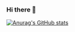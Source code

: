 ### Hi there 👋
[![Anurag's GitHub stats](https://github-readme-stats.vercel.app/api?username=Achess01)](https://github.com/anuraghazra/github-readme-stats)

<!--
**Achess01/Achess01** is a ✨ _special_ ✨ repository because its `README.md` (this file) appears on your GitHub profile.

Here are some ideas to get you started:

- 🔭 I’m currently working on ...
- 🌱 I’m currently learning ...
- 👯 I’m looking to collaborate on ...
- 🤔 I’m looking for help with ...
- 💬 Ask me about ...
- 📫 How to reach me: ...
- 😄 Pronouns: ...
- ⚡ Fun fact: ...
-->
